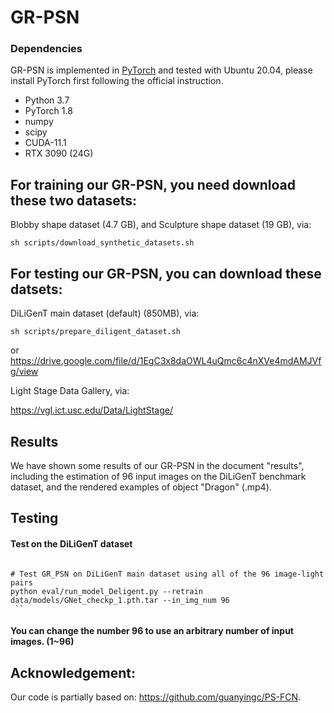 # GR-PSN
### Dependencies
GR-PSN is implemented in [PyTorch](https://pytorch.org/) and tested with Ubuntu 20.04, please install PyTorch first following the official instruction. 
- Python 3.7 
- PyTorch 1.8
- numpy
- scipy
- CUDA-11.1
- RTX 3090 (24G)

## For training our GR-PSN, you need download these two datasets:
Blobby shape dataset (4.7 GB), and Sculpture shape dataset (19 GB), via: 

```shell
sh scripts/download_synthetic_datasets.sh
```
## For testing our GR-PSN, you can download these datsets:

DiLiGenT main dataset (default) (850MB), via:
```shell
sh scripts/prepare_diligent_dataset.sh  
```
or   https://drive.google.com/file/d/1EgC3x8daOWL4uQmc6c4nXVe4mdAMJVfg/view


Light Stage Data Gallery, via:

https://vgl.ict.usc.edu/Data/LightStage/

## Results

We have shown some results of our GR-PSN in the document "results", including the estimation of 96 input images on the DiLiGenT benchmark dataset, and the rendered examples  of object "Dragon" (.mp4).


## Testing

#### Test on the DiLiGenT dataset
```shell

# Test GR_PSN on DiLiGenT main dataset using all of the 96 image-light pairs
python eval/run_model_Deligent.py --retrain data/models/GNet_checkp_1.pth.tar --in_img_num 96
 ``
```

#### You can change the number 96 to use an arbitrary number of input images. (1~96)




## Acknowledgement:

Our code is partially based on: https://github.com/guanyingc/PS-FCN.

